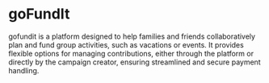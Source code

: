 # goFundIt
gofundit is a platform designed to help families and friends collaboratively plan and fund group activities, such as vacations or events. It provides flexible options for managing contributions, either through the platform or directly by the campaign creator, ensuring streamlined and secure payment handling.
